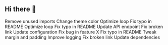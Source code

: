## Hi there 👋

<!--
**shinhancard11/shinhancard11** is a ✨ _special_ ✨ repository because its `README.md` (this file) appears on your GitHub profile.

Here are some ideas to get you started:

- 🔭 I’m currently working on ...
- 🌱 I’m currently learning ...
- 👯 I’m looking to collaborate on ...
- 🤔 I’m looking for help with ...
- 💬 Ask me about ...
- 📫 How to reach me: ...
- 😄 Pronouns: ...
- ⚡ Fun fact: ...
-->
Remove unused imports
Change theme color
Optimize loop
Fix typo in README
Optimize loop
Fix typo in README
Update API endpoint
Fix broken link
Update configuration
Fix bug in feature X
Fix typo in README
Tweak margin and padding
Improve logging
Fix broken link
Update dependencies
